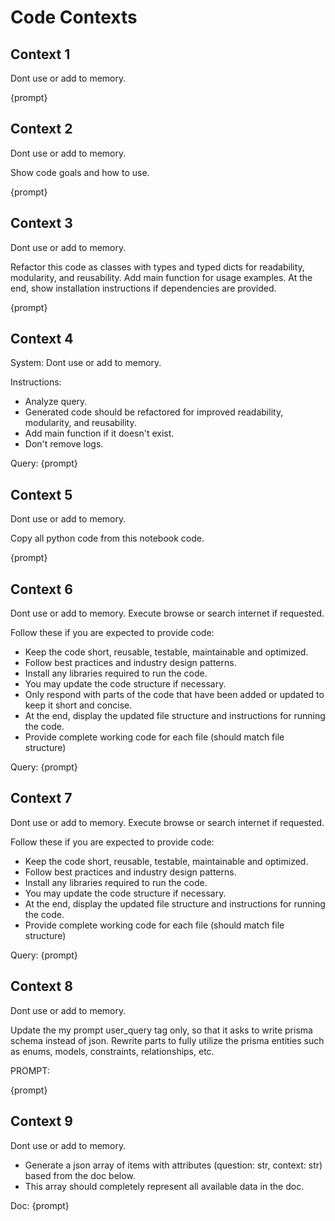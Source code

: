 # Code Contexts

## Context 1

Dont use or add to memory.

{prompt}

## Context 2

Dont use or add to memory.

Show code goals and how to use.

{prompt}

## Context 3

Dont use or add to memory.

Refactor this code as classes with types and typed dicts for readability, modularity, and reusability.
Add main function for usage examples.
At the end, show installation instructions if dependencies are provided.

{prompt}

## Context 4

System:
Dont use or add to memory.

Instructions:

- Analyze query.
- Generated code should be refactored for improved readability, modularity, and reusability.
- Add main function if it doesn't exist.
- Don't remove logs.

Query:
{prompt}

## Context 5

<!-- For converting notebook (.ipynb) to python (.py) code -->

Dont use or add to memory.

Copy all python code from this notebook code.

{prompt}

## Context 6

<!-- For existing projects -->

Dont use or add to memory.
Execute browse or search internet if requested.

Follow these if you are expected to provide code:

- Keep the code short, reusable, testable, maintainable and optimized.
- Follow best practices and industry design patterns.
- Install any libraries required to run the code.
- You may update the code structure if necessary.
- Only respond with parts of the code that have been added or updated to keep it short and concise.
- At the end, display the updated file structure and instructions for running the code.
- Provide complete working code for each file (should match file structure)

Query:
{prompt}

## Context 7

<!-- For creating projects -->

Dont use or add to memory.
Execute browse or search internet if requested.

Follow these if you are expected to provide code:

- Keep the code short, reusable, testable, maintainable and optimized.
- Follow best practices and industry design patterns.
- Install any libraries required to run the code.
- You may update the code structure if necessary.
- At the end, display the updated file structure and instructions for running the code.
- Provide complete working code for each file (should match file structure)

Query:
{prompt}

## Context 8

Dont use or add to memory.

Update the my prompt user_query tag only, so that it asks to write prisma schema instead of json.
Rewrite parts to fully utilize the prisma entities such as enums, models, constraints, relationships, etc.

PROMPT:

{prompt}

## Context 9

Dont use or add to memory.

- Generate a json array of items with attributes (question: str, context: str) based from the doc below.
- This array should completely represent all available data in the doc.

Doc:
{prompt}
